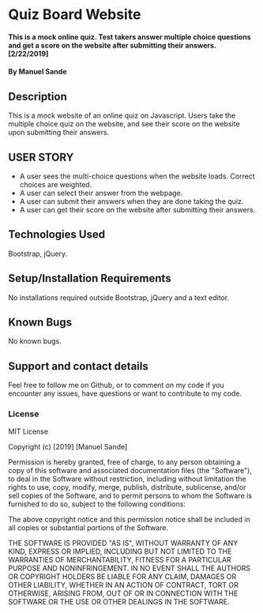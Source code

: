 # Quiz Board Website
#### This is a mock online quiz. Test takers answer multiple choice questions                                       and get a score on the website after submitting their answers.  [2/22/2019]
#### By **Manuel Sande**
## Description
This is a mock website of an online quiz on Javascript.  Users take the multiple
choice quiz on the website, and see their score on the website upon submitting                                   their answers.

## USER STORY
* A user sees the multi-choice questions when the website loads. Correct choices
are weighted.
* A user can select their answer from the webpage.
* A user can submit their answers when they are done taking the quiz.
* A user can get their score on the website after submitting their answers.

## Technologies Used
Bootstrap, jQuery.

## Setup/Installation Requirements
No installations required outside Bootstrap, jQuery and a text editor. 

## Known Bugs
No known bugs.

## Support and contact details
Feel free to follow me on Github, or to comment on my code if you encounter any                                   issues, have questions or want to contribute to my code.

### License
MIT License

Copyright (c) [2019] [Manuel Sande]

Permission is hereby granted, free of charge, to any person obtaining a copy
of this software and associated documentation files (the "Software"), to deal
in the Software without restriction, including without limitation the rights
to use, copy, modify, merge, publish, distribute, sublicense, and/or sell
copies of the Software, and to permit persons to whom the Software is
furnished to do so, subject to the following conditions:

The above copyright notice and this permission notice shall be included in all
copies or substantial portions of the Software.

THE SOFTWARE IS PROVIDED "AS IS", WITHOUT WARRANTY OF ANY KIND, EXPRESS OR
IMPLIED, INCLUDING BUT NOT LIMITED TO THE WARRANTIES OF MERCHANTABILITY,
FITNESS FOR A PARTICULAR PURPOSE AND NONINFRINGEMENT. IN NO EVENT SHALL THE
AUTHORS OR COPYRIGHT HOLDERS BE LIABLE FOR ANY CLAIM, DAMAGES OR OTHER
LIABILITY, WHETHER IN AN ACTION OF CONTRACT, TORT OR OTHERWISE, ARISING FROM,
OUT OF OR IN CONNECTION WITH THE SOFTWARE OR THE USE OR OTHER DEALINGS IN THE
SOFTWARE.
